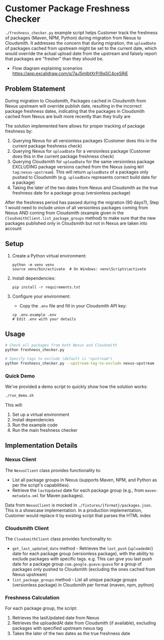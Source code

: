 # Customer Package Freshness Checker

`./freshness_checker.py` example script helps Customer track the freshness of packages (Maven, NPM, Python) during migration from Nexus to Cloudsmith. It addresses the concern that during migration, the `uploadDate` of packages cached from upstream might be set to the current date, which would override the actual upload date from the upstream and falsely report that packages are "fresher" than they should be.

* Flow diagram explaining scenarios https://app.excalidraw.com/s/7aJ5mIbtXrP/8qSC4ceSRjE

## Problem Statement

During migration to Cloudsmith, Packages cached in Cloudsmith from Nexus upstream will override publish date, resulting in the incorrect package freshness dates, indicating that the packages in Cloudsmith cached from Nexus are built more recently than they trully are

The solution implemented here allows for proper tracking of package freshness by:
1. Querying Nexus for all versionless packages (Customer does this in the current package freshness check)
2. Querying Nexus for `uploadDate` for a versionless package (Customer does this in the current package freshness check)
3. Querying Cloudsmith for `uploadDate` for the same versionless package EXCLUDING package versions cached from the Nexus (using `NOT tag:nexus-upstream`). This will return `uploadDate` of a packages only pushed to Cloudsmith (e.g. `uploadDate` represents correct build date for a package)
4. Taking the later of the two dates from Nexus and Cloudsmith as the true freshness date for a package group (versionless package)


After the freshness period has passed during the migration (90 days?), Step 1 would need to include union of all versionless packages coming from Nexus AND coming from Cloudsmith (example given in the `CloudsmithClient.list_package_groups` method) to make sure that the new packages published only in Cloudsmith but not in Nexus are taken into account

## Setup

1. Create a Python virtual environment:
   ```
   python -m venv venv
   source venv/bin/activate  # On Windows: venv\Scripts\activate
   ```

2. Install dependencies:
   ```
   pip install -r requirements.txt
   ```

3. Configure your environment:
   - Copy the `.env` file and fill in your Cloudsmith API key:
   ```
   cp .env.example .env
   # Edit .env with your details
   ```

## Usage

```bash
# Check all packages from both Nexus and Cloudsmith
python freshness_checker.py

# Specify tags to exclude (default is "upstream")
python freshness_checker.py --upstream-tag-to-exclude nexus-upstream
```

### Quick Demo

We've provided a demo script to quickly show how the solution works:

```bash
./run_demo.sh
```

This will:
1. Set up a virtual environment
2. Install dependencies
3. Run the example code
4. Run the main freshness checker


## Implementation Details

### Nexus Client

The `NexusClient` class provides functionality to:
- List all package groups in Nexus (supports Maven, NPM, and Python as per the script's capabilities).
- Retrieve the `lastUpdated` date for each package group (e.g., from `maven-metadata.xml` for Maven packages).

Data from `NexusClient` is mocked in `./fixtures/{format}/packages.json`. This is a showcase implementation. In a production implementation, Customer would replace it by existing script that parses the HTML index

### Cloudsmith Client

The `CloudsmithClient` class provides functionality to:
- `get_last_updated_date` method - Retrieves the `last_push` (`uploadedAt`) date for each package group (versionless package), with the ability to exclude packages with specific tags. e.g. This can give you last push date for a package group `com.google.guava:guava` for a group of packages only pushed to Cloudsmith (excluding the ones cached from Nexus upstream)
- `list_package_groups` method - List all unique package groups (versionless package) in Cloudsmith per format (maven, npm, python)

### Freshness Calculation

For each package group, the script:
1. Retrieves the lastUpdated date from Nexus
2. Retrieves the uploadedAt date from Cloudsmith (if available), excluding packages with specified upstream nexus tag
3. Takes the later of the two dates as the true freshness date
